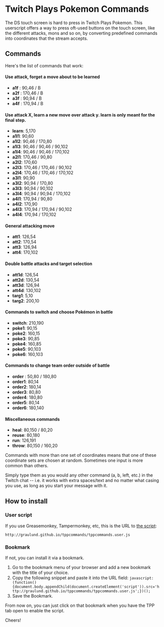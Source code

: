 # Twitch Plays Pokemon Commands

The DS touch screen is hard to press in Twitch Plays Pokemon. This userscript offers a way to press oft-used buttons on the touch screen, like the different attacks, mons and so on, by converting predefined commands into coordinates that the stream accepts.

## Commands
Here's the list of commands that work:

#### Use attack, forget a move about to be learned 
* **a1f** : 90,46 / B
* **a2f** : 170,46 / B
* **a3f** : 90,94 / B
* **a4f** : 170,94 / B

#### Use attack X, learn a new move over attack y. learn is only meant for the final step. 
* **learn**: 5,170 
* **a1l1**: 90,60
* **a1l2**: 90,46 / 170,80
* **a1l3**: 90,46 / 90,46 / 90,102
* **a1l4**: 90,46 / 90,46 / 170,102
* **a2l1**: 170,46 / 90,80
* **a2l2**: 170,60
* **a2l3**: 170,46 / 170,46 / 90,102
* **a2l4**: 170,46 / 170,46 / 170,102
* **a3l1**: 90,90
* **a3l2**: 90,94 / 170,80
* **a3l3**: 90,94 / 90,102
* **a3l4**: 90,94 / 90,94 / 170,102
* **a4l1**: 170,94 / 90,80
* **a4l2**: 170,90
* **a4l3**: 170,94 / 170,94 / 90,102
* **a4l4**: 170,94 / 170,102
 
#### General attacking move 
* **att1**:   126,54
* **att2**:   170,54
* **att3**:   126,94
* **att4**:   170,102

#### Double battle attacks and target selection
* **att1d**: 126,54
* **att2d**: 130,54
* **att3d**: 126,94
* **att4d**: 130,102
* **targ1**: 5,10
* **targ2**: 200,10

#### Commands to switch and choose Pokémon in battle
* **switch**: 210,190
* **poke1**:  90,15
* **poke2**:  160,15
* **poke3**:  90,85
* **poke4**:  160,85
* **poke5**:  90,103
* **poke6**:  160,103

#### Commands to change team order outside of battle
* **order** : 50,80 / 180,80
* **order1**: 80,14
* **order2**: 180,14
* **order3**: 80,80
* **order4**: 180,80
* **order5**: 80,14
* **order6**: 180,140

#### Miscellaneous commands 
* **heal**:   80,150 / 80,20
* **reuse**:  80,180
* **run**:    126,191
* **throw**:  80,150 / 160,20

Commands with more than one set of coordinates means that one of these coordinate sets are chosen at random.  Sometimes one input is more common than others.

Simply type them as you would any other command (a, b, left, etc.) in the Twitch chat -- i.e. it works with extra spaces/text and no matter what casing you use, as long as you start your message with it.

## How to install

### User script

If you use Greasemonkey, Tampermonkey, etc, this is the URL to [the script](http://graulund.github.io/tppcommands/tppcommands.user.js):

`http://graulund.github.io/tppcommands/tppcommands.user.js`

### Bookmark

If not, you can install it via a bookmark.

1. Go to the bookmark menu of your browser and add a new bookmark with the title of your choice.
2. Copy the following snippet and paste it into the URL field: `javascript:(function(){document.body.appendChild(document.createElement('script')).src='http://graulund.github.io/tppcommands/tppcommands.user.js';})();`
3. Save the Bookmark.

From now on, you can just click on that bookmark when you have the TPP tab open to enable the script.

Cheers!
